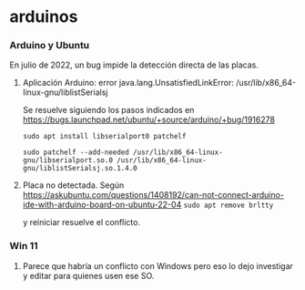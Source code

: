 # arduinos

### Arduino y Ubuntu

En julio de 2022, un bug impide la detección directa de las placas.

  1. Aplicación Arduino:  error java.lang.UnsatisfiedLinkError: /usr/lib/x86_64-linux-gnu/liblistSerialsj
  
     Se resuelve siguiendo los pasos indicados en https://bugs.launchpad.net/ubuntu/+source/arduino/+bug/1916278
     
     ```     
     sudo apt install libserialport0 patchelf
     
     sudo patchelf --add-needed /usr/lib/x86_64-linux-gnu/libserialport.so.0 /usr/lib/x86_64-linux-gnu/liblistSerialsj.so.1.4.0
     ```
  2. Placa no detectada. Según  https://askubuntu.com/questions/1408192/can-not-connect-arduino-ide-with-arduino-board-on-ubuntu-22-04
    ```
    sudo apt remove brltty
    ```
    
     y reiniciar resuelve el conflicto.
  
### Win 11
  1. Parece que habría un conflicto con Windows pero eso lo dejo investigar y editar para quienes usen ese SO.
